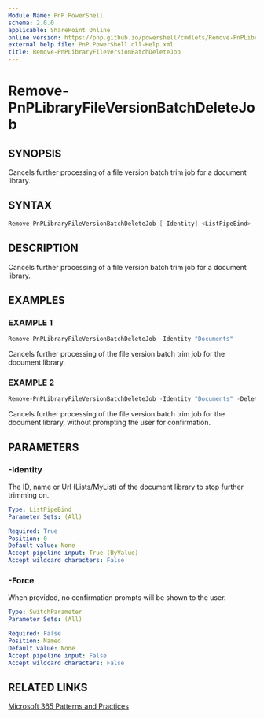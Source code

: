 ```yaml
---
Module Name: PnP.PowerShell
schema: 2.0.0
applicable: SharePoint Online
online version: https://pnp.github.io/powershell/cmdlets/Remove-PnPLibraryFileVersionBatchDeleteJob.html
external help file: PnP.PowerShell.dll-Help.xml
title: Remove-PnPLibraryFileVersionBatchDeleteJob
---
```

  
# Remove-PnPLibraryFileVersionBatchDeleteJob

## SYNOPSIS

Cancels further processing of a file version batch trim job for a document library.


## SYNTAX

```powershell
Remove-PnPLibraryFileVersionBatchDeleteJob [-Identity] <ListPipeBind> -DeleteBeforeDays <int> [-Force]
```


## DESCRIPTION

Cancels further processing of a file version batch trim job for a document library.


## EXAMPLES

### EXAMPLE 1
```powershell
Remove-PnPLibraryFileVersionBatchDeleteJob -Identity "Documents"
```

Cancels further processing of the file version batch trim job for the document library.

### EXAMPLE 2
```powershell
Remove-PnPLibraryFileVersionBatchDeleteJob -Identity "Documents" -DeleteBeforeDays 360 -Force
```

Cancels further processing of the file version batch trim job for the document library, without prompting the user for confirmation.


## PARAMETERS

### -Identity
The ID, name or Url (Lists/MyList) of the document library to stop further trimming on.

```yaml
Type: ListPipeBind
Parameter Sets: (All)

Required: True
Position: 0
Default value: None
Accept pipeline input: True (ByValue)
Accept wildcard characters: False
```

### -Force
When provided, no confirmation prompts will be shown to the user.

```yaml
Type: SwitchParameter
Parameter Sets: (All)

Required: False
Position: Named
Default value: None
Accept pipeline input: False
Accept wildcard characters: False
```

## RELATED LINKS

[Microsoft 365 Patterns and Practices](https://aka.ms/m365pnp)


